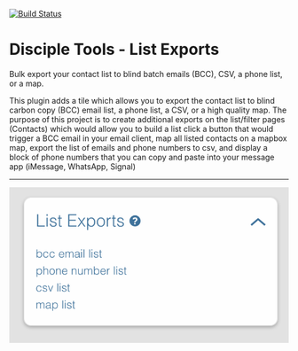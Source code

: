 [![Build Status](https://api.travis-ci.com/DiscipleTools/disciple-tools-list-exports.svg?branch=master)](https://travis-ci.com/DiscipleTools/disciple-tools-list-export)

# Disciple Tools - List Exports

Bulk export your contact list to blind batch emails (BCC), CSV, a phone list, or a map.

This plugin adds a tile which allows you to export the contact list to blind carbon copy (BCC) email list, a phone list, a CSV, or a high quality map. 
The purpose of this project is to create additional exports on the list/filter pages (Contacts) which would allow you to
build a list click a button that would trigger a BCC email in your email client, map all listed contacts on a mapbox map,
export the list of emails and phone numbers to csv, and display a block of phone numbers that you can copy and paste into
your message app (iMessage, WhatsApp, Signal)

---

![tile](https://raw.githubusercontent.com/DiscipleTools/disciple-tools-list-exports/master/documentation/list-exports.png)
